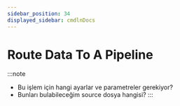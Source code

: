 ```yaml
---
sidebar_position: 34
displayed_sidebar: cmdlnDocs
---
```


# Route Data To A Pipeline

:::note
* Bu işlem için hangi ayarlar ve parametreler gerekiyor?
* Bunları bulabileceğim source dosya hangisi?
:::
